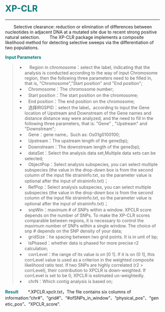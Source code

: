 # <font color="#007979">XP-CLR</font>

---

&#160; &#160; &#160; &#160;Selective clearance: reduction or elimination of differences between nucleotides in adjacent DNA at a mutated site due to recent strong positive natural selection.
&#160; &#160; &#160; &#160;The XP-CLR package implements a composite likelihood method for detecting selective sweeps via the differentiation of two populations.

**<font color="#007979">Input Parameters</font>**

> * &#160; &#160; Region in chromosome：select the label, indicating that the analysis is conducted according to the way of input Chromosome region, then the following three parameters need to be filled in, that is, "Chromosome","Start position" and "End position";
> * &#160; &#160;<label id='chromsome'>Chromosome：</label>The chromosome number;
> * &#160; &#160;<label id='start'>Start position：</label>The start position on the chromosome;
> * &#160; &#160;<label id='end'>End position：</label>The end position on the chromosome;
> * &#160; &#160;选择IRGSPID：select the label，according to input the Gene location of Upstream and Downstream of the Gene names and distance distance way were analyzed, and the need to fill in the following three parameters, that is: "Gene" , "Upstream" and "Downstream";
> * &#160; &#160;<label id='gene'>Gene：</label>gene name，Such as: Os01g0100100;
> * &#160; &#160;<label id='upstream'>Upstream：</label>The upstream length of the gene(bp);
> * &#160; &#160;<label id='downstream'>Downstream：</label>The downstream length of the gene(bp);
> * &#160; &#160;<label id='dataset'>dataSet：</label>Select the analysis data set,Multiple data sets can be selected;
> * &#160; &#160;<label id='subSp'>ObjectPop：</label>Select analysis subspecies, you can select multiple subspecies (the value in the drop-down box is from the second column of the input file straininfo.txt, so the parameter value is optional after the input of straininfo.txt)；
> * &#160; &#160;<label id='subSp'>RefPop：</label>Select analysis subspecies, you can select multiple subspecies (the value in the drop-down box is from the second column of the input file straininfo.txt, so the parameter value is optional after the input of straininfo.txt)；
> * &#160; &#160;<label id='snpWin'>snpWin：</label>maximum # of SNPs within a window. XPCLR score depends on the number of SNPs. To make the XP-CLR scores comparable between regions, it is necessary to control the maximum number of SNPs within a single window. The choice of snp # depends on the SNP density of your data;
> * &#160; &#160;<label id='gridSize'>gridSize：</label>he spacing between two grid points. It is in unit of bp;
> * &#160; &#160;<label id='isPhased'>IsPhased：</label>whether data is phased for more precise r2 calculation;
> * &#160; &#160;<label id='corrLevel'>corrLevel：</label>the range of its value is on [0 1]. If it is on (0 1], this corrLevel value is used as a criterion in the weighted composite likelihood ratio test. If two SNPs are highly correlated (r2 > corrLevel), their contribution to XPCLR is down-weighted. If corrLevel is set to be 0, XPCLR is estimated un-weightedly.
> * &#160; &#160;<label id='chrNum'>chrN：</label>Which contig analysis is based on;

**<font color="#007979">Result</font>**
&#160; &#160; &#160; &#160;\*.XPCLR.xpclr.txt，The file contains six columns of information:“chr#”、“grid#”、“#ofSNPs_in_window”、“physical_pos”、“genetic_pos”、“XPCLR_score”.    
